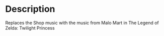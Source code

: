 ﻿# Description
Replaces the Shop music with the music from Malo Mart in The Legend of Zelda: Twilight Princess
